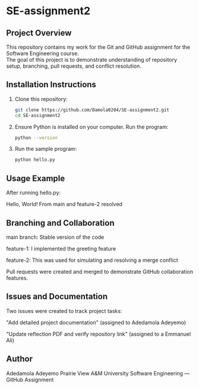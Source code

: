 # SE-assignment2

##  Project Overview
This repository contains my work for the Git and GitHub assignment for the Software Engineering course.  
The goal of this project is to demonstrate understanding of repository setup, branching, pull requests, and conflict resolution.

##  Installation Instructions
1. Clone this repository:
   ```bash
   git clone https://github.com/Damola0204/SE-assignment2.git
   cd SE-assignment2

2. Ensure Python is installed on your computer.
Run the program:
   ```bash
   python --version

3. Run the sample program:
   ```bash
   python hello.py

##  Usage Example

After running hello.py:

   Hello, World! From main and feature-2 resolved

##  Branching and Collaboration

main branch: Stable version of the code

feature-1: I implemented the greeting feature

feature-2: This was used for simulating and resolving a merge conflict

Pull requests were created and merged to demonstrate GitHub collaboration features.

##  Issues and Documentation

Two issues were created to track project tasks:

"Add detailed project documentation" (assigned to Adedamola Adeyemo)

"Update reflection PDF and verify repository link" (assigned to a Emmanuel Ali)

##  Author

Adedamola Adeyemo
Prairie View A&M University
Software Engineering — GitHub Assignment

